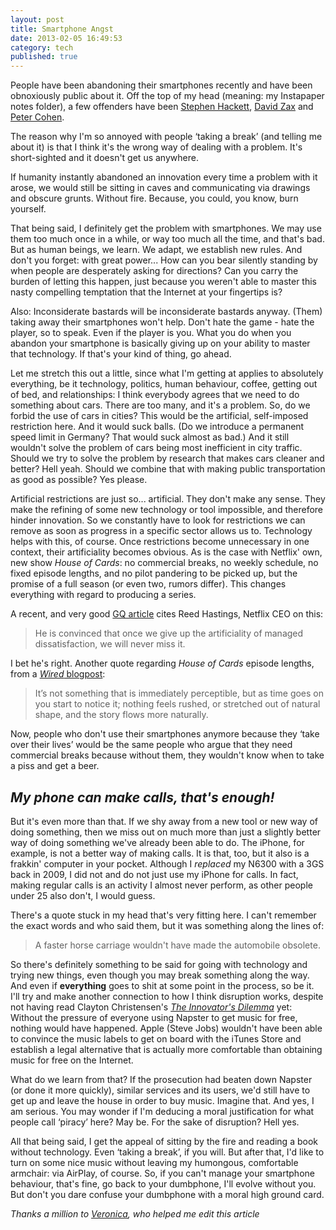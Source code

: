 ```yaml
---
layout: post
title: Smartphone Angst
date: 2013-02-05 16:49:53
category: tech
published: true
---
```


People have been abandoning their smartphones recently and have been obnoxiously public about it. Off the top of my head (meaning: my Instapaper notes folder), a few offenders have been [Stephen Hackett](http://512pixels.net/2012/11/hanging-up-on-iphone/), [David Zax](http://www.technologyreview.com/view/508561/im-going-back-to-my-dumb-phone-should-you/) and [Peter Cohen](http://www.loopinsight.com/2012/12/10/on-the-pleasure-of-using-a-dumb-phone/).

The reason why I'm so annoyed with people ‘taking a break’ (and telling me about it) is that I think it's the wrong way of dealing with a problem. It's short-sighted and it doesn't get us anywhere. 

If humanity instantly abandoned an innovation every time a problem with it arose, we would still be sitting in caves and communicating via drawings and obscure grunts. Without fire. Because, you could, you know, burn yourself.

That being said, I definitely get the problem with smartphones. We may use them too much once in a while, or way too much all the time, and that's bad. But as human beings, we learn. We adapt, we establish new rules. And don't you forget: with great power... How can you bear silently standing by when people are desperately asking for directions? Can you carry the burden of letting this happen, just because you weren't able to master this nasty compelling temptation that the Internet at your fingertips is?

Also: Inconsiderate bastards will be inconsiderate bastards anyway. (Them) taking away their smartphones won't help. Don't hate the game - hate the player, so to speak. Even if the player is you. What you do when you abandon your smartphone is basically giving up on your ability to master that technology. If that's your kind of thing, go ahead. 

Let me stretch this out a little, since what I'm getting at applies to absolutely everything, be it technology, politics, human behaviour, coffee, getting out of bed, and relationships: I think everybody agrees that we need to do something about cars. There are too many, and it's a problem. So, do we forbid the use of cars in cities? This would be the artificial, self-imposed restriction here. And it would suck balls. (Do we introduce a permanent speed limit in Germany? That would suck almost as bad.) And it still wouldn't solve the problem of cars being most inefficient in city traffic. Should we try to solve the problem by research that makes cars cleaner and better? Hell yeah. Should we combine that with making public transportation as good as possible? Yes please. 

Artificial restrictions are just so... artificial. They don't make any sense. They make the refining of some new technology or tool impossible, and therefore hinder innovation. So we constantly have to look for restrictions we can remove as soon as progress in a specific sector allows us to. Technology helps with this, of course. Once restrictions become unnecessary in one context, their artificiality becomes obvious. As is the case with Netflix' own, new show *House of Cards*: no commercial breaks, no weekly schedule, no fixed episode lengths, and no pilot pandering to be picked up, but the promise of a full season (or even two, rumors differ). This changes everything with regard to producing a series. 

A recent, and very good [GQ article](http://www.gq.com/entertainment/movies-and-tv/201302/netflix-founder-reed-hastings-house-of-cards-arrested-development) cites Reed Hastings, Netflix CEO on this:

> He is convinced that once we give up the artificiality of managed dissatisfaction, we will never miss it. 

I bet he's right. Another quote regarding *House of Cards* episode lengths, from a [*Wired* blogpost](http://www.wired.com/underwire/2013/02/house-of-cards-review/): 

> It’s not something that is immediately perceptible, but as time goes on you start to notice it; nothing feels rushed, or stretched out of natural shape, and the story flows more naturally.

Now, people who don't use their smartphones anymore because they ‘take over their lives’ would be the same people who argue that they need commercial breaks because without them, they wouldn't know when to take a piss and get a beer.

## *My phone can make calls, that's enough!*
But it's even more than that. If we shy away from a new tool or new way of doing something, then we miss out on much more than just a slightly better way of doing something we've already been able to do. The iPhone, for example, is not a better way of making calls. It is that, too, but it also is a frakkin' computer in your pocket. Although I *replaced* my N6300 with a 3GS back in 2009, I did not and do not just use my iPhone for calls. In fact, making regular calls is an activity I almost never perform, as other people under 25 also don't, I would guess. 

There's a quote stuck in my head that's very fitting here. I can't remember the exact words and who said them, but it was something along the lines of: 

> A faster horse carriage wouldn't have made the automobile obsolete.

So there's definitely something to be said for going with technology and trying new things, even though you may break something along the way. And even if **everything** goes to shit at some point in the process, so be it. I'll try and make another connection to how I think disruption works, despite not having read Clayton Christensen's [*The Innovator's Dilemma*](https://en.wikipedia.org/wiki/The_Innovator%27s_Dilemma) yet:  
Without the pressure of everyone using Napster to get music for free, nothing would have happened. Apple (Steve Jobs) wouldn't have been able to convince the music labels to get on board with the iTunes Store and establish a legal alternative that is actually more comfortable than obtaining music for free on the Internet.

What do we learn from that? If the prosecution had beaten down Napster (or done it more quickly), similar services and its users, we'd still have to get up and leave the house in order to buy music. Imagine that. And yes, I am serious. You may wonder if I'm deducing a moral justification for what people call ‘piracy’ here? May be. For the sake of disruption? Hell yes. 

All that being said, I get the appeal of sitting by the fire and reading a book without technology. Even ‘taking a break’, if you will. But after that, I'd like to turn on some nice music without leaving my humongous, comfortable armchair: via AirPlay, of course. So, if you can't manage your smartphone behaviour, that's fine, go back to your dumbphone, I'll evolve without you. But don't you dare confuse your dumbphone with a moral high ground card. 

*Thanks a million to [Veronica](http://boardingwiththebangladeshis.wordpress.com), who helped me edit this article* 